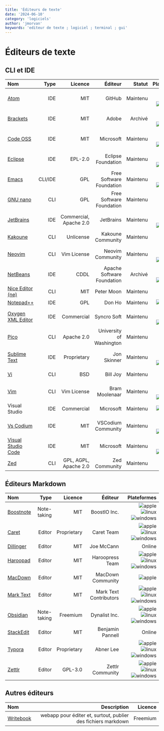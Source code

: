 ```yaml
---
title: 'Éditeurs de texte'
date: '2024-06-10'
category: 'logiciels'
author: 'jmorvan'
keywords: 'editeur de texte ; logiciel ; terminal ; gui'
---
```


# Éditeurs de texte

## CLI et IDE

| Nom        | Type        | Licence                  | Éditeur       | Statut      | Plateformes   |
|:-------------------------|-------------:|------------------------:|-------------------------:|-------------:|--------------------------:|
| [Atom](https://atom.io/) | IDE         | MIT                    | GitHub                  | Maintenu    | ![apple](/logos/apple.svg) ![linux](/logos/linux.svg) ![windows](/logos/windows.svg)     |
| [Brackets](http://brackets.io/) | IDE   | MIT                    | Adobe                   | Archivé     | ![apple](/logos/apple.svg) ![linux](/logos/linux.svg) ![windows](/logos/windows.svg)     |
| [Code OSS](https://github.com/microsoft/vscode) | IDE | MIT          | Microsoft               | Maintenu    | ![apple](/logos/apple.svg) ![linux](/logos/linux.svg) ![windows](/logos/windows.svg)     |
| [Eclipse](https://www.eclipse.org/) | IDE | EPL-2.0                | Eclipse Foundation      | Maintenu    | ![apple](/logos/apple.svg) ![linux](/logos/linux.svg) ![windows](/logos/windows.svg)     |
| [Emacs](https://www.gnu.org/software/emacs/) | CLI/IDE | GPL               | Free Software Foundation| Maintenu  | ![apple](/logos/apple.svg) ![linux](/logos/linux.svg) ![windows](/logos/windows.svg) |
| [GNU nano](https://www.nano-editor.org/) | CLI | GPL                    | Free Software Foundation| Maintenu    | ![apple](/logos/apple.svg) ![linux](/logos/linux.svg)                |
| [JetBrains](https://www.jetbrains.com/)               | IDE         | Commercial, Apache 2.0 | JetBrains               | Maintenu    | ![apple](/logos/apple.svg) ![linux](/logos/linux.svg) ![windows](/logos/windows.svg)     |
| [Kakoune](https://kakoune.org/) | CLI    | Unlicense              | Kakoune Community       | Maintenu    | ![apple](/logos/apple.svg) ![linux](/logos/linux.svg)                |
| [Neovim](https://neovim.io/) | CLI      | Vim License            | Neovim Community        | Maintenu    | ![apple](/logos/apple.svg) ![linux](/logos/linux.svg) ![windows](/logos/windows.svg)     |
| [NetBeans](https://netbeans.apache.org/) | IDE         | CDDL                   | Apache Software Foundation | Archivé | ![apple](/logos/apple.svg) ![linux](/logos/linux.svg) ![windows](/logos/windows.svg)     |
| [Nice Editor (ne)](https://ne.di.unimi.it/) | CLI | MIT                    | Peter Moon              | Maintenu    | ![apple](/logos/apple.svg) ![linux](/logos/linux.svg)                |
| [Notepad++](https://notepad-plus-plus.org/) | IDE | GPL                    | Don Ho                  | Maintenu    | ![windows](/logos/windows.svg)                   |
| [Oxygen XML Editor](https://www.oxygenxml.com/) | IDE | Commercial             | Syncro Soft             | Maintenu    | ![apple](/logos/apple.svg) ![linux](/logos/linux.svg) ![windows](/logos/windows.svg)     |
| [Pico](https://fr.wikipedia.org/wiki/Pico_(logiciel))   | CLI   | Apache 2.0    | University of Washington    | Maintenu    | ![apple](/logos/apple.svg) ![linux](/logos/linux.svg)   |
| [Sublime Text](https://www.sublimetext.com/) | IDE         | Proprietary            | Jon Skinner            | Maintenu    | ![apple](/logos/apple.svg) ![linux](/logos/linux.svg) ![windows](/logos/windows.svg)     |
| [Vi](https://fr.wikipedia.org/wiki/Vi) | CLI | BSD                | Bill Joy                | Maintenu    | ![apple](/logos/apple.svg) ![linux](/logos/linux.svg)                |
| [Vim](https://www.vim.org/) | CLI         | Vim License            | Bram Moolenaar          | Maintenu    | ![apple](/logos/apple.svg) ![linux](/logos/linux.svg) ![windows](/logos/windows.svg)     |
| Visual Studio           | IDE         | Commercial             | Microsoft               | Maintenu    | ![windows](/logos/windows.svg)                   |
| [Vs Codium](https://vscodium.com/) | IDE | MIT                      | VSCodium Community      | Maintenu    | ![apple](/logos/apple.svg) ![linux](/logos/linux.svg) ![windows](/logos/windows.svg)     |
| [Visual Studio Code](https://code.visualstudio.com/) | IDE | MIT                    | Microsoft               | Maintenu    | ![apple](/logos/apple.svg) ![linux](/logos/linux.svg) ![windows](/logos/windows.svg)     |
| [Zed](https://zed.dev/) | CLI         | GPL, AGPL, Apache 2.0   | Zed Community           | Maintenu    | ![apple](/logos/apple.svg)     |

## Éditeurs Markdown

| Nom         | Type        | Licence                | Éditeur       | Plateformes   |
|:------------------------|-------------:|------------------------:|-------------------------:|---------------------------:|
| [Boostnote](https://boostnote.io/) | Note-taking | MIT                    | BoostIO Inc.           | ![apple](/logos/apple.svg) ![linux](/logos/linux.svg) ![windows](/logos/windows.svg)     |
| [Caret](https://caret.io/) | Editor | Proprietary            | Caret Team             | ![apple](/logos/apple.svg) ![linux](/logos/linux.svg) ![windows](/logos/windows.svg)     |
| [Dillinger](https://dillinger.io/) | Editor | MIT                    | Joe McCann             | Online                    |
| [Haroopad](http://pad.haroopress.com/) | Editor | MIT                    | Haroopress Team        | ![apple](/logos/apple.svg) ![linux](/logos/linux.svg) ![windows](/logos/windows.svg)     |
| [MacDown](https://macdown.uranusjr.com/) | Editor | MIT                | MacDown Community       | ![apple](/logos/apple.svg)     |
| [Mark Text](https://marktext.app/) | Editor | MIT                    | Mark Text Contributors | ![apple](/logos/apple.svg) ![linux](/logos/linux.svg) ![windows](/logos/windows.svg)     |
| [Obsidian](https://obsidian.md/) | Note-taking | Freemium                | Dynalist Inc.          | ![apple](/logos/apple.svg) ![linux](/logos/linux.svg) ![windows](/logos/windows.svg)     |
| [StackEdit](https://stackedit.io/) | Editor | MIT                    | Benjamin Pannell       | Online                    |
| [Typora](https://typora.io/) | Editor | Proprietary            | Abner Lee               | ![apple](/logos/apple.svg) ![linux](/logos/linux.svg) ![windows](/logos/windows.svg)     |
| [Zettlr](https://www.zettlr.com/) | Editor | GPL-3.0                | Zettlr Community       | ![apple](/logos/apple.svg) ![linux](/logos/linux.svg) ![windows](/logos/windows.svg)     |

## Autres éditeurs

| Nom                                       | Description                                                     | Licence     |
|:------------------------------------------|----------------------------------------------------------------:|------------:|
| [Writebook](https://once.com/writebook)   | webapp pour éditer et, surtout, publier des fichiers markdown   | Freemium    | 